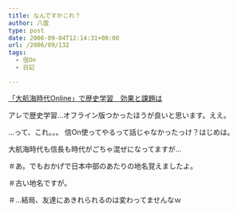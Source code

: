 ```yaml
---
title: なんですかこれ？
author: 八雲
type: post
date: 2006-09-04T12:14:31+00:00
url: /2006/09/132
tags:
  - 信On
  - 日記

---
```

[「大航海時代Online」で歴史学習　効果と課題は][1]

アレで歴史学習…オフライン版つかったほうが良いと思います。ええ。
  
…って、これ。。。 信On使ってやるって話じゃなかったっけ？はじめは。

大航海時代も信長も時代がごちゃ混ぜになってますが…
  
＃あ。でもおかげで日本中部のあたりの地名覚えましたよ。
  
＃古い地名ですが。
  
＃…結局、友達にあきれられるのは変わってませんなｗ

 [1]: http://www.itmedia.co.jp/news/articles/0608/30/news029.html
